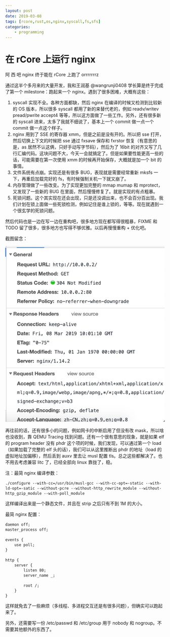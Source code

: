 ```yaml
---
layout: post
date: 2019-03-08
tags: [rcore,rust,os,nginx,syscall,fs,sfs]
categories:
    - programming
---
```


# 在 rCore 上运行 nginx

阿 西 吧 nginx 终于能在 rCore 上跑了 orrrrrrrz

通过这半个多月来的大量开发，我和王润基 @wangrunji0408 学长算是终于完成了第一个 milestone：跑起来一个 nginx。遇到了很多困难，大概有这些：

1. syscall 实现不全。各种方面都缺，然后 nginx 在编译的时候又检测到比较新的 OS 版本，所以很多 syscall 都用了新的来替代老的，例如 readv/writev pread/pwrite accept4 等等，所以这方面做了一些工作。另外，还有很多新的 syscall 进来，太多了我就不细说了，基本上一个 commit 做一点一个 commit 做一点这个样子。
2. nginx 用到了 SSE 的寄存器 xmm，但是之前是没有开的。所以把 sse 打开，然后切换上下文的时候把 sse 通过 fxsave 保存和 fxrstor 恢复（有意思的是，as 居然不认这俩，只好手动写字节码），然后为了 16bit 的对齐又写了几行汇编代码。这块问题不大，今天一会就搞定了。但是如果要性能更高一些的话，可能需要在第一次使用 xmm 的时候再开始保存，大概就是加一个 bit 的事情。
3. 文件系统有点崩。实现还是有很多 BUG，表现就是需要经常重新 mksfs 一下，再重启加载完好的 fs，有时候强制关机一下就又崩了。
4. 内存管理做了一些改变。为了实现更加完整的 mmap mumap 和 mprotect，又发现了一些新的 BUG 在里面，然后慢慢修复了。就是实现的有点粗暴。
5. 死锁问题。这个其实现在还会出现，只是还没调出来，也不会百分百出现。我们计划在锁上面做一些死锁检测，例如记住是谁上锁的，等等。现在就遇到一个很玄学的死锁问题。

然后代码也是一边在写一边在重构吧，很多地方现在都写得很粗暴，FIXME 和 TODO 留了很多，很多地方也写得不够优雅。以后再慢慢重构 + 优化吧。

截图留念：

![](./nginx.jpg)

再往前的话，还有很多小的问题，例如网卡的中断启用了但没有改 mask，所以啥也没收到，靠 QEMU Tracing 找到问题。还有一个很有意思的现象，就是如果 elf 的 program header 没有 phdr 这个项的时候，我们发现，可以通过第一个 load（如果加载了完整的 elf 头的话），我们可以从这里推断出 phdr 的地址（load 的虚拟地址加偏移），然后丢到 auxv 里去让 musl 配置 tls。总之这些都解决了。也不用去考虑兼容 litc 了，已经全部向 linux 靠拢了，稳。

注：最简 nginx 编译参数：

```
./configure --with-cc=/usr/bin/musl-gcc --with-cc-opt=-static --with-ld-opt=-satic --without-pcre --without-http_rewrite_module --without-http_gzip_module --with-poll_module
```

这样编译出来是一个静态文件，并且在 strip 之后只有不到 1M 的大小。

最简 nginx 配置：

```
daemon off;
master_process off;

events {
    use poll;
}

http {
    server {
        listen 80;
        server_name _;

        root /;
    }
}
```

这样就免去了一些麻烦（多线程、多进程交互还是有很多问题），但确实可以跑起来了。

另外，还需要写一份 /etc/passwd 和 /etc/group 用于 nobody 和 nogroup。不需要其他额外的东西了。


